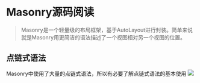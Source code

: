 # Masonry源码阅读
> Masonry是一个轻量级的布局框架，基于AutoLayout进行封装。简单来说就是Masonry用更简洁的语法描述了一个视图相对另一个视图的位置。

## 点链式语法

Masonry中使用了大量的点链式语法，所以有必要了解点链式语法的基本使用
![](images/Masonry/点链式语法片段1)
